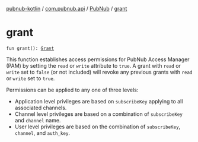 [pubnub-kotlin](../../index.md) / [com.pubnub.api](../index.md) / [PubNub](index.md) / [grant](./grant.md)

# grant

`fun grant(): `[`Grant`](../../com.pubnub.api.endpoints.access/-grant/index.md)

This function establishes access permissions for PubNub Access Manager (PAM) by setting the `read` or `write`
attribute to `true`.
A grant with `read` or `write` set to `false` (or not included) will revoke any previous grants
with `read` or `write` set to `true`.

Permissions can be applied to any one of three levels:

* Application level privileges are based on `subscribeKey` applying to all associated channels.
* Channel level privileges are based on a combination of `subscribeKey` and `channel` name.
* User level privileges are based on the combination of `subscribeKey`, `channel`, and `auth_key`.
